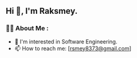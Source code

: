## Hi 👋, I'm Raksmey.
### :technologist: About Me :
- :seedling: I'm interested in Software Engineering.
- :mailbox: How to reach me: [rsmey8373@gmail.com]


<!--
**s-raksmey/s-raksmey** is a ✨ _special_ ✨ repository because its `README.md` (this file) appears on your GitHub profile.

Here are some ideas to get you started:

- 🔭 I’m currently working on ...
- 🌱 I’m currently learning ...
- 👯 I’m looking to collaborate on ...
- 🤔 I’m looking for help with ...
- 💬 Ask me about ...
- 📫 How to reach me: ...
- 😄 Pronouns: ...
- ⚡ Fun fact: ...
-->
